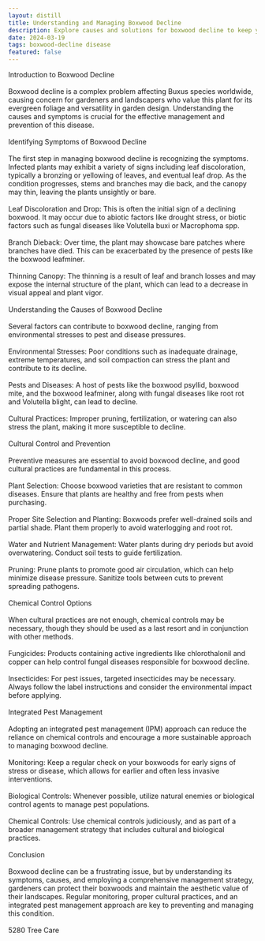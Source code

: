 ```yaml
---
layout: distill
title: Understanding and Managing Boxwood Decline
description: Explore causes and solutions for boxwood decline to keep your shrubs healthy and robust.
date: 2024-03-19
tags: boxwood-decline disease
featured: false
---
```


Introduction to Boxwood Decline<br /><br />Boxwood decline is a complex problem affecting Buxus species worldwide, causing concern for gardeners and landscapers who value this plant for its evergreen foliage and versatility in garden design. Understanding the causes and symptoms is crucial for the effective management and prevention of this disease.<br /><br />Identifying Symptoms of Boxwood Decline<br /><br />The first step in managing boxwood decline is recognizing the symptoms. Infected plants may exhibit a variety of signs including leaf discoloration, typically a bronzing or yellowing of leaves, and eventual leaf drop. As the condition progresses, stems and branches may die back, and the canopy may thin, leaving the plants unsightly or bare.<br /><br />Leaf Discoloration and Drop: This is often the initial sign of a declining boxwood. It may occur due to abiotic factors like drought stress, or biotic factors such as fungal diseases like Volutella buxi or Macrophoma spp.<br /><br />Branch Dieback: Over time, the plant may showcase bare patches where branches have died. This can be exacerbated by the presence of pests like the boxwood leafminer.<br /><br />Thinning Canopy: The thinning is a result of leaf and branch losses and may expose the internal structure of the plant, which can lead to a decrease in visual appeal and plant vigor.<br /><br />Understanding the Causes of Boxwood Decline<br /><br />Several factors can contribute to boxwood decline, ranging from environmental stresses to pest and disease pressures.<br /><br />Environmental Stresses: Poor conditions such as inadequate drainage, extreme temperatures, and soil compaction can stress the plant and contribute to its decline.<br /><br />Pests and Diseases: A host of pests like the boxwood psyllid, boxwood mite, and the boxwood leafminer, along with fungal diseases like root rot and Volutella blight, can lead to decline.<br /><br />Cultural Practices: Improper pruning, fertilization, or watering can also stress the plant, making it more susceptible to decline.<br /><br />Cultural Control and Prevention<br /><br />Preventive measures are essential to avoid boxwood decline, and good cultural practices are fundamental in this process.<br /><br />Plant Selection: Choose boxwood varieties that are resistant to common diseases. Ensure that plants are healthy and free from pests when purchasing.<br /><br />Proper Site Selection and Planting: Boxwoods prefer well-drained soils and partial shade. Plant them properly to avoid waterlogging and root rot.<br /><br />Water and Nutrient Management: Water plants during dry periods but avoid overwatering. Conduct soil tests to guide fertilization.<br /><br />Pruning: Prune plants to promote good air circulation, which can help minimize disease pressure. Sanitize tools between cuts to prevent spreading pathogens.<br /><br />Chemical Control Options<br /><br />When cultural practices are not enough, chemical controls may be necessary, though they should be used as a last resort and in conjunction with other methods.<br /><br />Fungicides: Products containing active ingredients like chlorothalonil and copper can help control fungal diseases responsible for boxwood decline.<br /><br />Insecticides: For pest issues, targeted insecticides may be necessary. Always follow the label instructions and consider the environmental impact before applying.<br /><br />Integrated Pest Management<br /><br />Adopting an integrated pest management (IPM) approach can reduce the reliance on chemical controls and encourage a more sustainable approach to managing boxwood decline.<br /><br />Monitoring: Keep a regular check on your boxwoods for early signs of stress or disease, which allows for earlier and often less invasive interventions.<br /><br />Biological Controls: Whenever possible, utilize natural enemies or biological control agents to manage pest populations.<br /><br />Chemical Controls: Use chemical controls judiciously, and as part of a broader management strategy that includes cultural and biological practices.<br /><br />Conclusion<br /><br />Boxwood decline can be a frustrating issue, but by understanding its symptoms, causes, and employing a comprehensive management strategy, gardeners can protect their boxwoods and maintain the aesthetic value of their landscapes. Regular monitoring, proper cultural practices, and an integrated pest management approach are key to preventing and managing this condition.<br /><br />5280 Tree Care
